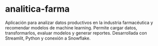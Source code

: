 # analitica-farma
Aplicación para analizar datos productivos en la industria farmacéutica y recomendar modelos de machine learning. Permite cargar datos, transformarlos, evaluar modelos y generar reportes. Desarrollada con Streamlit, Python y conexión a Snowflake.
